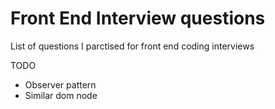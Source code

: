 # Front End Interview questions

List of questions I parctised for front end coding interviews

TODO
- Observer pattern
- Similar dom node
